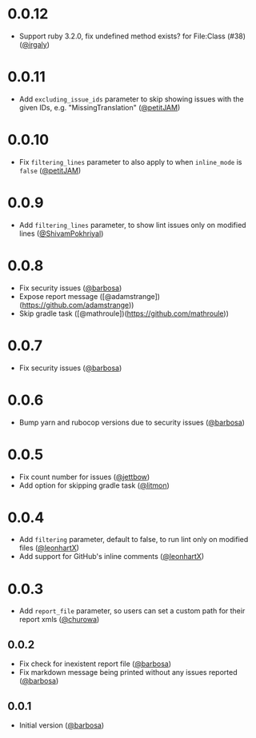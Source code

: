 # 0.0.12

- Support ruby 3.2.0, fix undefined method exists? for File:Class (#38) ([@irgaly](https://github.com/irgaly))

# 0.0.11

- Add `excluding_issue_ids` parameter to skip showing issues with the given IDs, e.g. "MissingTranslation" ([@petitJAM](https://github.com/petitJAM))

# 0.0.10

- Fix `filtering_lines` parameter to also apply to when `inline_mode` is `false` ([@petitJAM](https://github.com/petitJAM))

# 0.0.9
- Add `filtering_lines` parameter, to show lint issues only on modified lines ([@ShivamPokhriyal](https://github.com/ShivamPokhriyal))

# 0.0.8
- Fix security issues ([@barbosa](https://github.com/barbosa))
- Expose report message ([@adamstrange])(https://github.com/adamstrange))
- Skip gradle task ([@mathroule])(https://github.com/mathroule))

# 0.0.7
- Fix security issues ([@barbosa](https://github.com/barbosa))

# 0.0.6
- Bump yarn and rubocop versions due to security issues ([@barbosa](https://github.com/barbosa))

# 0.0.5
- Fix count number for issues ([@jettbow](https://github.com/jettbow))
- Add option for skipping gradle task ([@litmon](https://github.com/litmon))

# 0.0.4
- Add `filtering` parameter, default to false, to run lint only on modified files ([@leonhartX](https://github.com/leonhartX))
- Add support for GitHub's inline comments ([@leonhartX](https://github.com/leonhartX))

# 0.0.3
- Add `report_file` parameter, so users can set a custom path for their report xmls ([@churowa](https://github.com/churowa))

## 0.0.2
- Fix check for inexistent report file ([@barbosa](https://github.com/barbosa))
- Fix markdown message being printed without any issues reported ([@barbosa](https://github.com/barbosa))

## 0.0.1
- Initial version ([@barbosa](https://github.com/barbosa))
